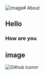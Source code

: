 ![image](https://github.com/Exp-Communicate-Using-Markdown-Cohort-1/series-communicate-using-markdown-GauravKesh/assets/98611148/cb1f3cee-6757-409c-9587-68586e043d7b)# About
## Hello 
### How are you

## image 
![Github iconm](https://octodex.github.com/images/yaktocat.png)
